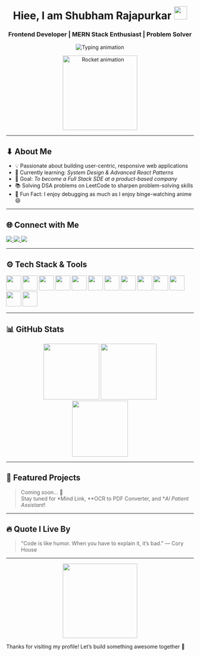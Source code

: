 <h1 align="center">
  Hiee, I am Shubham Rajapurkar <img src="https://media.giphy.com/media/hvRJCLFzcasrR4ia7z/giphy.gif" width="35"/>
</h1>

<h3 align="center">Frontend Developer | MERN Stack Enthusiast | Problem Solver</h3>

<p align="center">
  <img src="https://readme-typing-svg.herokuapp.com?font=Fira+Code&size=22&pause=1000&center=true&vCenter=true&width=500&lines=Transforming+ideas+into+code...;React+%7C+Next.js+%7C+Node.js+%7C+MongoDB;Striving+to+craft+clean+and+scalable+UIs!" alt="Typing animation" />
</p>

<p align="center">
  <img src="https://media.giphy.com/media/SWoSkN6DxTszqIKEqv/giphy.gif" width="200" alt="Rocket animation"/>
</p>

---

<h2>⬇ About Me</h2>

- 💡 Passionate about building user-centric, responsive web applications  
- 🔭 Currently learning: *System Design & Advanced React Patterns*  
- 🎯 Goal: *To become a Full Stack SDE at a product-based company*  
- 📚 Solving DSA problems on LeetCode to sharpen problem-solving skills  
- 📖 Fun Fact: I enjoy debugging as much as I enjoy binge-watching anime 😄

---

## 🌐 Connect with Me

<p align="left">
  <a href="https://www.linkedin.com/in/shubhamrajapurkar/" target="_blank">
    <img src="https://img.shields.io/badge/LinkedIn-%230077B5.svg?&style=for-the-badge&logo=linkedin&logoColor=white" />
  </a>
  <a href="https://leetcode.com/u/_shubham_22/" target="_blank">
    <img src="https://img.shields.io/badge/LeetCode-%23FFA116.svg?&style=for-the-badge&logo=leetcode&logoColor=black" />
  </a>
  <a href="mailto:shubhamrajapurkar22@gmail.com">
    <img src="https://img.shields.io/badge/Gmail-D14836?style=for-the-badge&logo=gmail&logoColor=white" />
  </a>
</p>

---

## ⚙ Tech Stack & Tools

<div align="left">
  <img src="https://cdn.jsdelivr.net/gh/devicons/devicon/icons/javascript/javascript-original.svg" height="40" />
  <img src="https://cdn.jsdelivr.net/gh/devicons/devicon/icons/typescript/typescript-original.svg" height="40" />
  <img src="https://cdn.jsdelivr.net/gh/devicons/devicon/icons/react/react-original.svg" height="40" />
  <img src="https://cdn.jsdelivr.net/gh/devicons/devicon/icons/nextjs/nextjs-original.svg" height="40" />
  <img src="https://cdn.jsdelivr.net/gh/devicons/devicon/icons/nodejs/nodejs-original.svg" height="40" />
  <img src="https://cdn.jsdelivr.net/gh/devicons/devicon/icons/express/express-original.svg" height="40" />
  <img src="https://cdn.jsdelivr.net/gh/devicons/devicon/icons/mongodb/mongodb-original.svg" height="40" />
  <img src="https://cdn.jsdelivr.net/gh/devicons/devicon/icons/python/python-original.svg" height="40" />
  <img src="https://cdn.jsdelivr.net/gh/devicons/devicon/icons/cplusplus/cplusplus-original.svg" height="40" />
  <img src="https://cdn.jsdelivr.net/gh/devicons/devicon/icons/html5/html5-original.svg" height="40" />
  <img src="https://cdn.jsdelivr.net/gh/devicons/devicon/icons/css3/css3-original.svg" height="40" />
  <img src="https://cdn.jsdelivr.net/gh/devicons/devicon/icons/git/git-original.svg" height="40" />
  <img src="https://cdn.jsdelivr.net/gh/devicons/devicon/icons/github/github-original.svg" height="40" />
</div>

---

## 📊 GitHub Stats

<div align="center">
  <img src="https://github-readme-stats.vercel.app/api?username=shubhamrajapurkar&show_icons=true&theme=dracula&count_private=true" height="150" />
  <img src="https://github-readme-stats.vercel.app/api/top-langs/?username=shubhamrajapurkar&layout=compact&langs_count=6&theme=dracula" height="150" />
  <br/>
  <img src="https://streak-stats.demolab.com?user=shubhamrajapurkar&theme=dracula&hide_border=false" height="150" />
</div>

---

## 🧩 Featured Projects

> Coming soon... 👀  
> Stay tuned for *Mind Link, **OCR to PDF Converter, and **AI Patient Assistant*!

---

## 🔥 Quote I Live By

> "Code is like humor. When you have to explain it, it’s bad." — Cory House

---

<p align="center">
  <img src="https://media.giphy.com/media/xUA7bdpLxQhsSQdyog/giphy.gif" width="200" />
</p>

Thanks for visiting my profile! Let’s build something awesome together 💙
